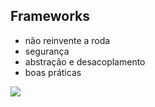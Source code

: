 ## Frameworks

 - não reinvente a roda
 - segurança
 - abstração e desacoplamento
 - boas práticas

<img src="./images/mvc.jpg">
